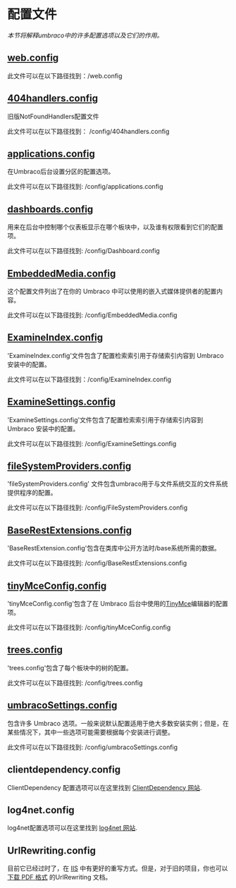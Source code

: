# 配置文件 #

_本节将解释umbraco中的许多配置选项以及它们的作用。_

## [web.config](webconfig/index.md)
此文件可以在以下路径找到：/web.config

## [404handlers.config](404handlers/index.md)
旧版NotFoundHandlers配置文件

此文件可以在以下路径找到： /config/404handlers.config

## [applications.config](applications/index.md)
在Umbraco后台设置分区的配置选项。

此文件可以在以下路径找到: /config/applications.config

## [dashboards.config](dashboard/index.md)
用来在后台中控制哪个仪表板显示在哪个板块中，以及谁有权限看到它们的配置项。

此文件可以在以下路径找到: /config/Dashboard.config


## [EmbeddedMedia.config](EmbeddedMedia/index.md)
这个配置文件列出了在你的 Umbraco 中可以使用的嵌入式媒体提供者的配置内容。

此文件可以在以下路径找到: /config/EmbeddedMedia.config

## [ExamineIndex.config](ExamineIndex/index.md)
'ExamineIndex.config'文件包含了配置检索索引用于存储索引内容到 Umbraco 安装中的配置。

此文件可以在以下路径找到：/config/ExamineIndex.config

## [ExamineSettings.config](ExamineIndex/index.md)
'ExamineSettings.config'文件包含了配置检索索引用于存储索引内容到 Umbraco 安装中的配置。

此文件可以在以下路径找到: /config/ExamineSettings.config

## [fileSystemProviders.config](fileSystemProviders/index.md)
'fileSystemProviders.config' 文件包含umbraco用于与文件系统交互的文件系统提供程序的配置。

此文件可以在以下路径找到: /config/FileSystemProviders.config


## [BaseRestExtensions.config](BaseRestExtensions/index.md)

'BaseRestExtension.config'包含在类库中公开方法时/base系统所需的数据。

此文件可以在以下路径找到: /config/BaseRestExtensions.config

## [tinyMceConfig.config](tinyMceConfig/index.md)
'tinyMceConfig.config'包含了在 Umbraco 后台中使用的[TinyMce](https://www.tinymce.com/)编辑器的配置项。

此文件可以在以下路径找到: /config/tinyMceConfig.config

## [trees.config](trees/index.md)
'trees.config'包含了每个板块中的树的配置。

此文件可以在以下路径找到: /config/trees.config

## [umbracoSettings.config](umbracoSettings/index.md)

包含许多 Umbraco 选项。一般来说默认配置适用于绝大多数安装实例；但是，在某些情况下，其中一些选项可能需要根据每个安装进行调整。

此文件可以在以下路径找到: /config/umbracoSettings.config

## clientdependency.config ##

ClientDependency 配置选项可以在这里找到 [ClientDependency 网站](https://github.com/Shandem/ClientDependency/wiki/Configuration).

## log4net.config ##

log4net配置选项可以在这里找到 [log4net 网站](http://logging.apache.org/log4net/release/manual/configuration.html).

## UrlRewriting.config
目前它已经过时了，在 [IIS](https://docs.microsoft.com/en-us/iis/extensions/url-rewrite-module/creating-rewrite-rules-for-the-url-rewrite-module) 中有更好的重写方式。但是，对于旧的项目，你也可以[下载 PDF 格式](https://github.com/aspnetde/UrlRewritingNet/blob/master/docs/UrlRewritingNet20_English.pdf) 的UrlRewriting 文档。